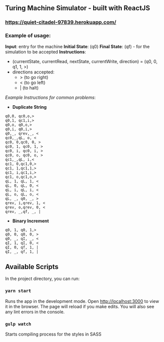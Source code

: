 ## Turing Machine Simulator - built with ReactJS

### https://quiet-citadel-97839.herokuapp.com/

### Example of usage:
**Input**: entry for the machine
**Initial State**: (q0)
**Final State**: (qf) - for the simulation to be accepted
**Instructions**: 
- (currentState, currentRead, nextState, currentWrite, direction) = (q0, 0, q1, 1, >)
- directions accepted:
  - \> (to go right)
  - < (to go left)
  - | (to halt)

_Example Instructions for common problems_:
- **Duplicate String**
```
q0,0, qc0,o,>
q0,1, qc1,i,>
q0,o, q0,o,>
q0,i, q0,i,>
q0,_, qrev,_, <
qc0,_,qL, o, <
qc0, 0,qc0, 0, >
qc0, 1, qc0, 1, >
qc0, i, qc0, i, >
qc0, o, qc0, o, >
qc1,_,qL, i,<
qc1, 0,qc1,0,>
qc1, 1,qc1,1,>
qc1, i,qc1,i,>
qc1, o,qc1,o,>
qL, 1, qL, 1, <
qL, 0, qL, 0, <
qL, i, qL, i, <
qL, o, qL, o, <
qL, _, q0, _, >
qrev, i,qrev, 1, <
qrev, o,qrev, 0, <
qrev, _,qf, _, |
```

- **Binary Increment**
```  
q0, 1, q0, 1,>
q0, 0, q0, 0, >
q0, _, qI, _, <
qI, 1, qI, 0, <
qI, 0, qf, 1, |
qI, _, qf, 1, |
```
## Available Scripts

In the project directory, you can run:

### `yarn start`
Runs the app in the development mode.
Open [http://localhost:3000](http://localhost:3000) to view it in the browser.
The page will reload if you make edits.
You will also see any lint errors in the console.

### `gulp watch`
Starts compiling process for the styles in SASS
